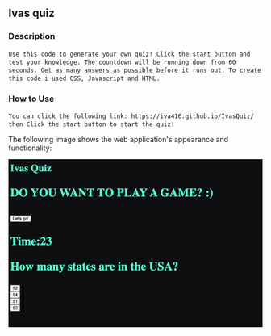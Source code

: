 ## Ivas quiz

### Description

```
Use this code to generate your own quiz! Click the start button and test your knowledge. The countdown will be running down from 60 seconds. Get as many answers as possible before it runs out. To create this code i used CSS, Javascript and HTML.
```

### How to Use

```
You can click the following link: https://iva416.github.io/IvasQuiz/ then Click the start button to start the quiz!
```

The following image shows the web application's appearance and functionality:

![Read me pic](README.png 'Read me pic')
